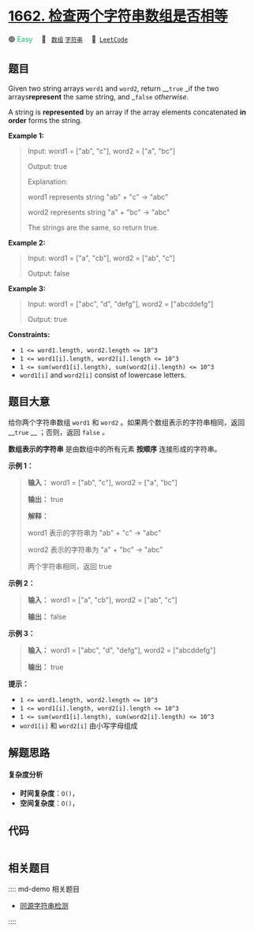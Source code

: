 # [1662. 检查两个字符串数组是否相等](https://leetcode.com/problems/check-if-two-string-arrays-are-equivalent)

🟢 <font color=#15bd66>Easy</font>&emsp; 🔖&ensp; [`数组`](/leetcode/outline/tag/array.md) [`字符串`](/leetcode/outline/tag/string.md)&emsp; 🔗&ensp;[`LeetCode`](https://leetcode.com/problems/check-if-two-string-arrays-are-equivalent)


## 题目

Given two string arrays `word1` and `word2`, return __`true` _if the two
arrays**represent** the same string, and _`false` _otherwise._

A string is **represented** by an array if the array elements concatenated
**in order** forms the string.



**Example 1:**

> Input: word1 = ["ab", "c"], word2 = ["a", "bc"]
> 
> Output: true
> 
> Explanation:
> 
> word1 represents string "ab" + "c" -> "abc"
> 
> word2 represents string "a" + "bc" -> "abc"
> 
> The strings are the same, so return true.

**Example 2:**

> Input: word1 = ["a", "cb"], word2 = ["ab", "c"]
> 
> Output: false

**Example 3:**

> Input: word1  = ["abc", "d", "defg"], word2 = ["abcddefg"]
> 
> Output: true

**Constraints:**

  * `1 <= word1.length, word2.length <= 10^3`
  * `1 <= word1[i].length, word2[i].length <= 10^3`
  * `1 <= sum(word1[i].length), sum(word2[i].length) <= 10^3`
  * `word1[i]` and `word2[i]` consist of lowercase letters.


## 题目大意

给你两个字符串数组 `word1` 和 `word2` 。如果两个数组表示的字符串相同，返回 __`true` __ ；否则，返回 `false` _。_

**数组表示的字符串** 是由数组中的所有元素 **按顺序** 连接形成的字符串。

**示例 1：**

> 
> 
> 
> 
> 
> **输入：** word1 = ["ab", "c"], word2 = ["a", "bc"]
> 
> **输出：** true
> 
> **解释：**
> 
> word1 表示的字符串为 "ab" + "c" -> "abc"
> 
> word2 表示的字符串为 "a" + "bc" -> "abc"
> 
> 两个字符串相同，返回 true

**示例 2：**

> 
> 
> 
> 
> 
> **输入：** word1 = ["a", "cb"], word2 = ["ab", "c"]
> 
> **输出：** false
> 
> 

**示例 3：**

> 
> 
> 
> 
> 
> **输入：** word1  = ["abc", "d", "defg"], word2 = ["abcddefg"]
> 
> **输出：** true
> 
> 

**提示：**

  * `1 <= word1.length, word2.length <= 10^3`
  * `1 <= word1[i].length, word2[i].length <= 10^3`
  * `1 <= sum(word1[i].length), sum(word2[i].length) <= 10^3`
  * `word1[i]` 和 `word2[i]` 由小写字母组成


## 解题思路

#### 复杂度分析

- **时间复杂度**：`O()`，
- **空间复杂度**：`O()`，

## 代码

```javascript

```

## 相关题目

:::: md-demo 相关题目
- [同源字符串检测](https://leetcode.com/problems/check-if-an-original-string-exists-given-two-encoded-strings)

::::
